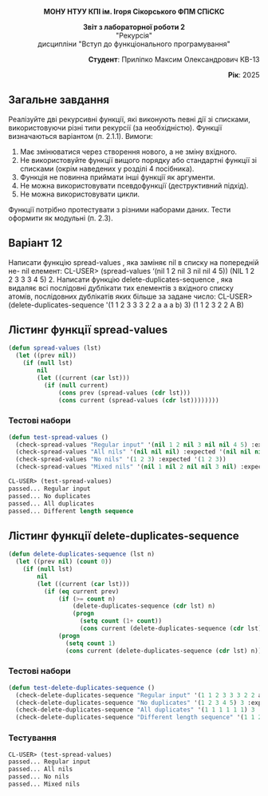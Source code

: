 <p align="center"><b>МОНУ НТУУ КПІ ім. Ігоря Сікорського ФПМ СПіСКС</b></p>
<p align="center">
<b>Звіт з лабораторної роботи 2</b><br/>
"Рекурсія"<br/>
дисципліни "Вступ до функціонального програмування"
</p>
<p align="right"><b>Студент</b>: Приліпко Максим Олександрович КВ-13</p>
<p align="right"><b>Рік</b>: 2025</p>

## Загальне завдання

Реалізуйте дві рекурсивні функції, які виконують певні дії зі списками, використовуючи різні типи рекурсії (за необхідністю). Функції визначаються варіантом (п. 2.1.1). Вимоги:

1. Має змінюватися через створення нового, а не зміну вхідного.
2. Не використовуйте функції вищого порядку або стандартні функції зі списками (окрім наведених у розділі 4 посібника).
3. Функція не повинна приймати інші функції як аргументи.
4. Не можна використовувати псевдофункції (деструктивний підхід).
5. Не можна використовувати цикли.

Функції потрібно протестувати з різними наборами даних. Тести оформити як модульні (п. 2.3).

## Варіант 12

Написати функцію spread-values , яка заміняє nil в списку на попередній не-
nil елемент:
CL-USER> (spread-values ‘(nil 1 2 nil 3 nil nil 4 5))
(NIL 1 2 2 3 3 3 4 5)
2. Написати функцію delete-duplicates-sequence , яка видаляє всі послідовні
дублікати тих елементів з вхідного списку атомів, послідовних дублікатів яких
більше за задане число:
CL-USER> (delete-duplicates-sequence '(1 1 2 3 3 3 2 2 a a a b) 3)
(1 1 2 3 2 2 A B)

## Лістинг функції spread-values

```lisp
(defun spread-values (lst)
  (let ((prev nil))
    (if (null lst)
        nil
        (let ((current (car lst)))
          (if (null current)
              (cons prev (spread-values (cdr lst)))  
              (cons current (spread-values (cdr lst))))))))
```

### Тестові набори

```lisp
(defun test-spread-values ()
  (check-spread-values "Regular input" '(nil 1 2 nil 3 nil nil 4 5) :expected '(nil 1 2 2 3 3 3 4 5))
  (check-spread-values "All nils" '(nil nil nil) :expected '(nil nil nil))
  (check-spread-values "No nils" '(1 2 3) :expected '(1 2 3))
  (check-spread-values "Mixed nils" '(nil 1 nil 2 nil nil 3 nil) :expected '(nil 1 1 2 2 2 3 3)))
```

```lisp
CL-USER> (test-spread-values)
passed... Regular input
passed... No duplicates
passed... All duplicates
passed... Different length sequence

```

## Лістинг функції delete-duplicates-sequence
```lisp
(defun delete-duplicates-sequence (lst n)
  (let ((prev nil) (count 0))
    (if (null lst)
        nil
        (let ((current (car lst)))
          (if (eq current prev)  
              (if (>= count n)  
                  (delete-duplicates-sequence (cdr lst) n)
                  (progn
                    (setq count (1+ count))  
                    (cons current (delete-duplicates-sequence (cdr lst) n))))
              (progn
                (setq count 1) 
                (cons current (delete-duplicates-sequence (cdr lst) n))))))))
```

### Тестові набори

```lisp
(defun test-delete-duplicates-sequence ()
  (check-delete-duplicates-sequence "Regular input" '(1 1 2 3 3 3 2 2 a a a b) 3 :expected '(1 1 2 3 2 2 a b))
  (check-delete-duplicates-sequence "No duplicates" '(1 2 3 4 5) 3 :expected '(1 2 3 4 5))
  (check-delete-duplicates-sequence "All duplicates" '(1 1 1 1 1 1) 3 :expected '(1 1))
  (check-delete-duplicates-sequence "Different length sequence" '(1 1 2 2 2 3 3 3 4 4) 2 :expected '(1 1 2 2 3 3 4 4)))
```

### Тестування

```lisp
CL-USER> (test-spread-values)
passed... Regular input
passed... All nils
passed... No nils
passed... Mixed nils
```
